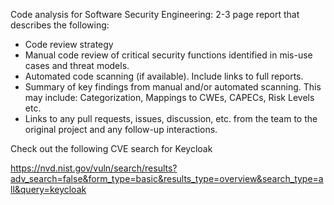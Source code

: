 Code analysis for Software Security Engineering: 2-3 page report that describes the following:

* Code review strategy
* Manual code review of critical security functions identified in mis-use cases and threat models.
* Automated code scanning (if available). Include links to full reports.
* Summary of key findings from manual and/or automated scanning. This may include: Categorization, Mappings to CWEs, CAPECs, Risk Levels etc.
* Links to any pull requests, issues, discussion, etc. from the team to the original project and any follow-up interactions.

Check out the following CVE search for Keycloak

https://nvd.nist.gov/vuln/search/results?adv_search=false&form_type=basic&results_type=overview&search_type=all&query=keycloak 
